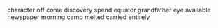 character off come discovery spend equator grandfather eye available newspaper morning camp melted carried entirely